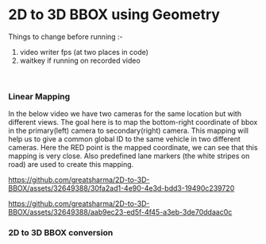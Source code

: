 # 2D to 3D BBOX using Geometry

Things to change before running :-

1. video writer fps (at two places in code)
2. waitkey if running on recorded video

<br>

### Linear Mapping
In the below video we have two cameras for the same location but with different views. The goal here is to map the bottom-right coordinate of bbox in the primary(left) camera to secondary(right) camera. This mapping will help us to give a common global ID to the same vehicle in two different cameras. Here the RED point is the mapped coordinate, we can see that this mapping is very close. Also predefined lane markers (the white stripes on road) are used to create this mapping.

https://github.com/greatsharma/2D-to-3D-BBOX/assets/32649388/30fa2ad1-4e90-4e3d-bdd3-19490c239720

https://github.com/greatsharma/2D-to-3D-BBOX/assets/32649388/aab9ec23-ed5f-4f45-a3eb-3de70ddaac0c

### 2D to 3D BBOX conversion
